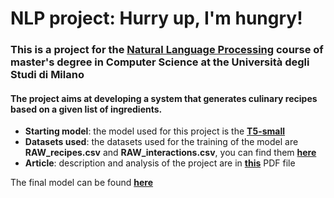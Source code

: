 # NLP project: Hurry up, I'm hungry!
### This is a project for the [Natural Language Processing](https://www.unimi.it/en/education/degree-programme-courses/2024/natural-language-processing-0) course of master's degree in Computer Science at the Università degli Studi di Milano
#### The project aims at developing a system that generates culinary recipes based on a given list of ingredients.
- **Starting model**:
the model used for this project is the [**T5-small**](https://huggingface.co/google-t5/t5-small)
- **Datasets used**:
the datasets used for the training of the model are **RAW_recipes.csv** and **RAW_interactions.csv**, you can find them [**here**](https://www.kaggle.com/datasets/shuyangli94/food-com-recipes-and-user-interactions)
- **Article**: description and analysis of the project are in [**this**](https://github.com/moroa01/Projects/blob/main/Recipe_Generator/Article.pdf) PDF file

The final model can be found [**here**](https://github.com/moroa01/Projects/blob/main/Recipe_Generator/Article.pdf)
